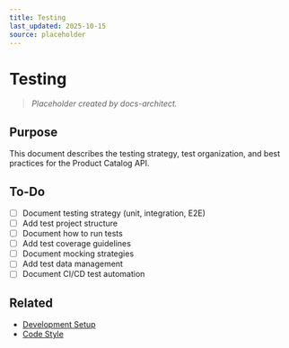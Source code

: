 ```yaml
---
title: Testing
last_updated: 2025-10-15
source: placeholder
---
```


# Testing

> _Placeholder created by docs-architect._

## Purpose

This document describes the testing strategy, test organization, and best practices for the Product Catalog API.

## To-Do

- [ ] Document testing strategy (unit, integration, E2E)
- [ ] Add test project structure
- [ ] Document how to run tests
- [ ] Add test coverage guidelines
- [ ] Document mocking strategies
- [ ] Add test data management
- [ ] Document CI/CD test automation

## Related

- [Development Setup](./Setup.md)
- [Code Style](../04-Governance/CodeStyle.md)
